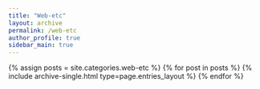```yaml
---
title: "Web-etc"
layout: archive
permalink: /web-etc
author_profile: true
sidebar_main: true
---
```


{% assign posts = site.categories.web-etc %}
{% for post in posts %} {% include archive-single.html type=page.entries_layout %} {% endfor %}